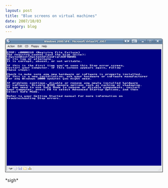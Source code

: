 ```yaml
---
layout: post
title: "Blue screens on virtual machines"
date: 2007/10/03
category: blog
---
```


![Windows 2000 BSOD](/images/blog/WindowsLiveWriter/Bluescreensonvirtualmachines_88F8/image.png)  

\*sigh\*

